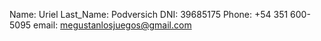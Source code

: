 Name: Uriel
Last_Name: Podversich
DNI: 39685175
Phone: +54 351 600-5095
email: megustanlosjuegos@gmail.com
